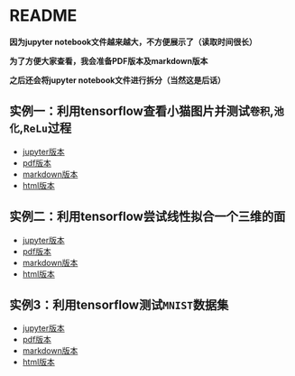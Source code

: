 # README

**因为jupyter notebook文件越来越大，不方便展示了（读取时间很长）**

**为了方便大家查看，我会准备PDF版本及markdown版本**

**之后还会将jupyter notebook文件进行拆分（当然这是后话）**


## 实例一：利用tensorflow查看小猫图片并测试`卷积`,`池化`,`ReLu`过程

- [jupyter版本](src/CNN_cat.ipynb)
- [pdf版本](docs-example/CNN_cat.pdf)
- [markdown版本](markdown_example/CNN_cat/CNN_cat.md)
- [html版本](docs/CNN_cat.html)

## 实例二：利用tensorflow尝试线性拟合一个三维的面

- [jupyter版本](src/linear_regression_test.ipynb)
- [pdf版本](docs-example/linear_regression_test.pdf)
- [markdown版本](markdown_example/linear_regression_test/linear_regression_test.md)
- [html版本](docs/linear_regression_test.html)

## 实例3：利用tensorflow测试`MNIST`数据集

- [jupyter版本](src/mnist_test.ipynb)
- [pdf版本](docs-example/mnist_test.pdf)
- [markdown版本](markdown_example/mnist_test/mnist_test.md)
- [html版本](docs/mnist_test.html)
